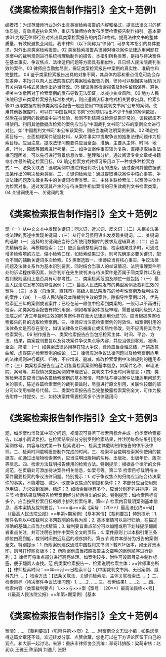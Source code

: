 # 《类案检索报告制作指引》全文＋范例1

编者按：为规范律师行业对外出具类案检索报告的内容和格式，提高法律文书的整体质量，有效规避执业风险，重庆市律师协会发布类案检索报告制作指引。基本要求01 为规范律师行业对外出具类案检索报告的内容和格式，提高法律文书的整体质量，有效规避执业风险，我市律师（以下简称为“律师”）可参考本指引的具体要求，对外出具类案检索报告。02 类案检索报告系律师对待决案件法律适用问题在类案中的裁判规则进行系统梳理后制作的报告。本指引所称类案，是指与待决案件在基本事实、争议焦点、法律适用问题等方面具有相似性，且已经人民法院裁判生效的案件。03 律师应当勤勉尽责，保证类案检索报告中案例的真实性、准确性和完整性。 04 鉴于类案检索报告出具的对象不同，其具体内容和重点信息可能会存在差异，本指引以向人民法院提供的类案检索报告为例，律师可以根据实际情况对有关内容与格式灵活作出适当修改。05 建议类案检索报告及附件留档保存，避免相关主体撤回对于检索案例的发布导致无法印证，以减小执业风险。06 地方人民法院已颁布类案检索报告标准格式的，则应遵循该标准格式相关要求出具。检索步骤01 选取数据库制作类案检索报告一般应使用“中国裁判文书网”公布的案例。使用其他数据库时，可以在“中国裁判文书网”分别随机抽出不少于5组的案例数据，然后在拟使用的数据库中进行检验，检测不到结果或检测结果异常的，该数据库不得使用。利用其他数据库检索的案例应当与“中国裁判文书网”公布的案例全文进行对比，如“中国裁判文书网”未公布该案例，则应当准确注明案例来源。02 确定检索目标一、全面梳理案件证据材料，从案件事实中提取争议的抽象法律问题作为检索目标。应当注意，提取法律问题要件应当全面、准确，主要从主体、时间、地点、行为、原因等因素进行考量。二、如争议案件事实较为复杂，直接提取抽象法律问题困难，可以先行进行背景信息收集、整理和分析，通过阅读专业文章或书籍缩小并最终确定检索目标。03 确定检索方式律师可采用以下一种或多种检索方式：一、法条关联法：选取案例中法院作出判决引用的法条，通过查询其他依据该法条作出的判决检索类案。二、关键词检索法：通过提取待决案件中核心事实、争议法律问题及法律关系中的关键词检索类案。三、主体关联检索法：以案涉主体作为检索对象，通过发现其产生的与待决案件相似案情的已生效裁判文书检索类案。04 关键词使用一、关键词的发

# 《类案检索报告制作指引》全文＋范例2

现（一）从中文文本中发现关键词：同义词、近义词、反义词；（二）从相关法条或法理的表述中发现关键词；（三）从行业习惯用语出发发现关键词。二、关键词的选取（一）选择的关键词应当符合所使用数据库的要求及逻辑算法；（二）应当先精确检索，再模糊检索；（三）应适当调整检索口径，检索结果过多时，可通过增多检索项的方法，缩小检索口径，如检索结果过少，则可先确定必要关键词，配合不同的辅助关键词多次检索。05 类案选取一、律师应当将核心事实、争议法律问题及法律关系作为基本识别要素，同时结合当事人的举证情况、法院审理案件所处的诉讼程序等因素，综合判断在先生效判决与待决案件是否属于同类案件以及在裁判规则适用上是否具有可参考性。二、类案检索范围及顺位一般包括：（一）最高人民法院发布的指导性案例；（二）最高人民法院发布的典型案例及裁判生效的案件；（三）本省（自治区、直辖市）高级人民法院发布的参考性案例及裁判生效的案件；（四）上一级人民法院及本院裁判生效的案件。除指导性案例以外，优先检索近三年的案例或者案件；已经在前一顺位中检索到类案的，一般可以不再进行检索。如类案检索报告有特别用途，例如希望案件提级审理，需要证明同级别人民法院之间“近三年裁判生效的同类案件存在重大法律适用分歧”的，应当根据类案检索报告的目的选取检索案例。三、律师应当注意检索案例的时效性。如案例引用的法律条文是否存在变化，如该法律条文已被废止或实质性修改，则不应再将其作为检索案例。06 制作报告一、类案检索报告应当包括检索主体、时间、平台、方法、结果，类案裁判要旨以及待决案件争议焦点等内容，并应当做到客观、准确、全面、简洁：（一）如类案法律适用存在较大争议，律师应当合理总结，严禁故意曲解、虚假陈述检索案例的结论；（二）律师应对争议法律问题以及检索案例适用的法律规则进行概括、归纳，不应增设、删减、修改检索案例中法律规则的适用条件；（三）类案检索报告应当注明各篇检索案例的基本信息，如案件名称、审理法院、案号等，并视情况突出案例的审理法官、裁判文书作出时间等信息；（四）类案检索报告应当归纳各篇检索案例的基本案情，可删除与待决案件法律适用问题无关的事实，陈述各篇检索案例的裁判要旨时，尽量进行原文引用，关联性较弱的部分可以使用省略号代替。二、类案检索报告应当完整披露检索案例全文，可作为报告附件一并提交。三、如待决案件需要检索多个法律适用问

# 《类案检索报告制作指引》全文＋范例3

题，如类案均涉及其中部分问题，视情况可将若干检索目标合并成一份类案检索报告，以减小阅读负担。在检索结果部分分别罗列检索结果，并注明每条结果引用的案例序号。内容与格式第一节  检索说明一、检索主体载明制作报告的律所及律师。二、检索时间载明报告制作完成的时间。三、检索平台载明检索案例使用的数据库。如通过出版物检索案例，应当注明出版物的名称、出版社、出版年份、版次等信息。四、检索方法载明报告使用的检索方法。特别提示：根据各个律所的文件规范，在页眉处可添加待决案件相关信息，如案号等。第二节  检索目标载明待决案件需要检索的争议法律问题。特别提示：1. 对于争议焦点的归纳应当结合待决案件的事实，不能增加、减少、改变争议焦点的前提和条件；2. 本部分应当使用规范用语，力求做到准确、精炼；3. 如检索目标有多个，应当分别罗列并排序。第三节  检索结果载明报告检索案例经分析后得出的结论。特别提示：如检索目标有多个，应当按照检索目标的顺序排列检索结果。第四节  检索内容载明案例基本信息、基本案情及裁判要旨。1.×××与×××案【案号：（20××）最高法民终××号】（《最高人民法院公报》××年第×期案例）【基本案情】【裁判要旨】特别提示：1. 案件名称以中国裁判文书网载明的名称为准；2. 基本案情可以进行归纳，在描述准确的基础上应当力求精简；3. 裁判要旨重点部分可以加粗或用下划线提示翻阅者重点关注，并可注明在附件中案例全文的页码；4. 案件原则上以本指引第三条顺位由高到低，裁判时间由近及远的顺序排列。第五节  附件本部分为报告的案例全文。特别提示：1. 所附案例建议通过中国裁判文书网下载PDF版本，如无背景水印，则可打印网页版本；2. 所附案例应当按照报告主文载明的案例顺序进行排列；3. 律师可将重点部分进行高亮处理。如案例较多，附件可设置目录并制作标签，便于翻阅人查找。范 例类案检索报告一、检索说明检索主体：××律师事务所【】律师检索时间：××年××月××日检索平台：【中国裁判文书网、无讼案例、威科先行……】检索方法：【法条关联法、关键词检索法、主体关联检索法……】二、检索目标（待决案件争议法律问题）1. ……2. ……三、检索结果1. ……2. ……四、检索内容（类案裁判要点）1.×××与×××案【案号：（20××）最高法民终××号】（《最高人民法院公报》××年第×期案例）【基本

# 《类案检索报告制作指引》全文＋范例4

案情】……【裁判要旨】（见附件第××页）2.  ……附案例全文无讼小编：如果您觉得这篇文章还不错，欢迎转发分享、点赞收藏，您也可以在下方评论区留下自己的观点，和大家一起讨论。来源：重庆市律师协会责编：邓珂玮排版：梁萌审核：赵润众 王雅玉 陈丽娟 刘逸凡 张野

